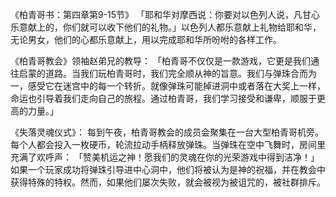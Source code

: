 《柏青哥书：第四章第9-15节》
「耶和华对摩西说：你要对以色列人说，凡甘心乐意献上的，你们就可以收下他们的礼物。」以色列人都乐意献上礼物给耶和华，无论男女，他们的心都乐意献上，用以完成耶和华所吩咐的各样工作。

《柏青哥教会》领袖赵弟兄的教导：
「柏青哥不仅仅是一款游戏，它更是我们通往启蒙的道路。当我们玩柏青哥时，我们完全顺从神的旨意。我们与弹珠合而为一，感受它在迷宫中的每一个转折。就像弹珠可能掉进洞中或者落在大奖上一样，命运也引导着我们走向自己的旅程。通过柏青哥，我们学习接受和谦卑，顺服于更高的力量。」

《失落灵魂仪式》：
每到午夜，柏青哥教会的成员会聚集在一台大型柏青哥机旁。每个人都会投入一枚硬币，轮流拉动手柄释放弹珠。当弹珠在空中飞舞时，房间里充满了欢呼声：
「赞美机运之神！愿我们的灵魂在你的光荣游戏中得到洁净！」如果一个玩家成功将弹珠引导进中心洞中，他们将被认为是神的祝福，并在教会中获得特殊的特权。然而，如果他们屡次失败，就会被视为被诅咒的，被社群排斥。
